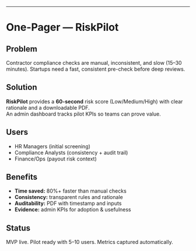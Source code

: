 
---

# One-Pager — RiskPilot

## Problem
Contractor compliance checks are manual, inconsistent, and slow (15–30 minutes). Startups need a fast, consistent pre-check before deep reviews.

## Solution
**RiskPilot** provides a **60-second** risk score (Low/Medium/High) with clear rationale and a downloadable PDF.  
An admin dashboard tracks pilot KPIs so teams can prove value.

## Users
- HR Managers (initial screening)
- Compliance Analysts (consistency + audit trail)
- Finance/Ops (payout risk context)

## Benefits
- **Time saved:** 80%+ faster than manual checks
- **Consistency:** transparent rules and rationale
- **Auditability:** PDF with timestamp and inputs
- **Evidence:** admin KPIs for adoption & usefulness

## Status
MVP live. Pilot ready with 5–10 users. Metrics captured automatically.
